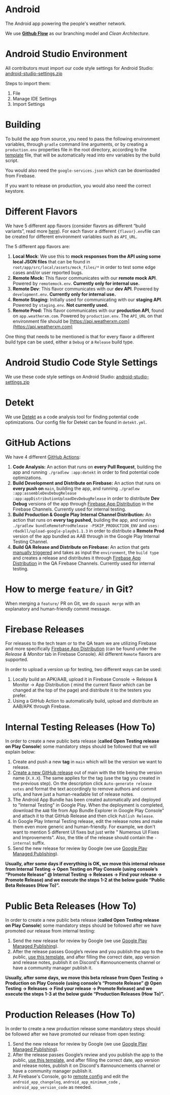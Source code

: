 # Android

The Android app powering the people's weather network.

We use **[Github Flow](https://githubflow.github.io/)** as our branching model and *Clean
Architecture*.

# Android Studio Environment

All contributors must import our code style settings for Android Studio:
[android-studio-settings.zip](https://github.com/WeatherXM/wxm-android/blob/main/android-studio-settings.zip)

Steps to import them:

1. File
2. Manage IDE Settings
3. Import Settings

# Building

To build the app from source, you need to pass the following environment variables, through `gradle`
command line arguments, or by creating a `production.env` properties file in the root directory,
according to the
[template](https://github.com/WeatherXM/wxm-android/blob/main/production.env.template) file,
that will be automatically read into env variables by the build script.

You would also need the `google-services.json` which can be downloaded from Firebase.

If you want to release on production, you would also need the correct keystore.

# Different Flavors

We have 5 different app flavors (consider flavors as different “build variants”, read
more [here](https://developer.android.com/build/build-variants)). For each flavor a
different `{flavor}.env`file can be created for different environment variables such as `API_URL`.

The 5 different app flavors are:

1. **Local Mock**: We use this to **mock responses from the API using some local JSON files** that
   can be found in `root/app/src/local/assets/mock_files/*` in order to test some edge cases and/or
   user reported bugs.
2. **Remote Mock:** This flavor communicates with our **remote mock API**.
   Powered by `remotemock.env`. **Currently only for internal use.**
3. **Remote Dev**: This flavor communicates with our **dev API**.
   Powered by `development.env`. **Currently only for internal use.**
4. **Remote Staging:** Initially used for communicating with our **staging API**.
   Powered by `staging.env`. **Not currently used.**
5. **Remote Prod:** This flavor communicates with our **production API**, found
   on `app.weatherxm.com`. Powered by `production.env`.
   The `API_URL` on that environment file should
   be [https://api.weatherxm.com](https://api.weatherxm.com)

One thing that needs to be mentioned is that for every flavor a different build type can be used,
either a `Debug` or a `Release` build type.

# Android Studio Code Style Settings

We use these code style settings on Android Studio:
[android-studio-settings.zip](https://github.com/WeatherXM/wxm-android/blob/main/android-studio-settings.zip)

# Detekt

We use [Detekt](https://github.com/detekt/detekt) as a code analysis tool for finding potential code
optimizations. Our config file for Detekt can be found in `detekt.yml`.

# GitHub Actions

We have 4 different [GitHub Actions](https://github.com/features/actions):

1. **Code Analysis:** An action that runs on **every Pull Request**, building the app and
   running `./gradlew :app:detekt` in order to find potential code optimizations.
2. **Build Development and Distribute on Firebase:** An action that runs on **every push on** `main`, building
   the app, and running `./gradlew :app:assembleDevDebugRelease :app:appDistributionUploadDevDebugRelease`
   in order to distribute **Dev Debug** versions of the app
   through [Firebase App Distribution](https://firebase.google.com/docs/app-distribution) in the
   Firebase Channels. Currently used for internal testing.
3. **Build Production & Google Play Internal Channel Distribution:** An action that runs on **every tag pushed,** building the
   app, and running `./gradlew bundleRemoteProdRelease -PSKIP_PRODUCTION_ENV` and 
   `uses: r0adkll/upload-google-play@v1.1.3` in order to distribute a **Remote Prod** version of the app
   bundled as AAB through in the Google Play Internal Testing Channel.
4. **Build QA Release and Distribute on Firebase:** An action that gets 
   [manually triggered](https://github.blog/changelog/2020-07-06-github-actions-manual-triggers-with-workflow_dispatch/)
   and takes as input the `environment`, the `build type` and creates a release and distributes it through 
   [Firebase App Distribution](https://firebase.google.com/docs/app-distribution) in the QA 
   Firebase Channels. Currently used for internal testing.

# How to merge `feature/` in Git?

When merging a `feature/` PR on Git, we do `squash merge` with an explanatory and human-friendly
commit message.

# Firebase Releases

For releases to the tech team or to the QA team we are utilizing Firebase and more
specifically [Firebase App Distribution](https://firebase.google.com/docs/app-distribution) (can be
found under the *Release & Monitor* tab in Firebase Console). All different `Remote` flavors are
supported.

In order to upload a version up for testing, two different ways can be used:

1. Locally build an APK/AAB, upload it in Firebase Console → Release & Monitor → App Distribution (
   mind the current flavor which can be changed at the top of the page) and distribute it to the
   testers you prefer.
2. Using a GitHub Action to automatically build, upload and distribute an AAB/APK through Firebase.

# Internal Testing Releases (How To)

In order to create a new public beta release (**called Open Testing release on Play Console**) some
mandatory steps should be followed that we will explain below:

1. Create and push a new **tag** in `main` which will be the version we want to release.
2. [Create a new GitHub release](https://github.com/WeatherXM/wxm-android/releases/new) out of main
   with the title being the version name (`X.X.X`). The same applies for the tag (use the tag
   you created in the previous step). On the description click `Auto-generate release notes` and format the text
   accordingly to remove authors and commit urls, and have just a human-readable list of release
   notes.
3. The Android App Bundle has been created automatically and deployed to "Internal Testing" in Google Play. 
   When the deployment is completed, download the `AAB` file from App Bundle Explorer in Google Play Console"
   and attach it to that GitHub Release and then click `Publish Release`.
4. In Google Play Internal Testing release, edit the release notes and make them even more generic
   and human-friendly. For example, we don't want to mention 5 different UI fixes but just write "
   Numerous UI Fixes and Improvements". Also, the title of the release should contain the `-internal` suffix.
5. Send the new release for review by Google (we
   use [Google Play Managed Publishing](https://play.google.com/console/about/publishingoverview/)).

**Usually, after some days if everything is OK, we move this internal release from Internal Testing → Open Testing on Play
Console (using console’s “Promote Release” @ Internal Testing → Releases → Find your release → Promote
Release) and we execute the steps 1-2 at the below guide “Public Beta Releases (How To)”.**

# Public Beta Releases (How To)

In order to create a new public beta release (**called Open Testing release on Play Console**) some
mandatory steps should be followed after we have promoted our release from internal testing:

1. Send the new release for review by Google (we
   use [Google Play Managed Publishing](https://play.google.com/console/about/publishingoverview/)).
2. After the release passes Google’s review and you publish the app to the
   public, [use this template](https://outline.weatherxm.com/doc/templates-for-update-announcements-Uiek4uZYjE),
   and after filling the correct date, app version and release notes, publish it on Discord's
   #announcements channel or have a community manager publish it.

**Usually, after some days, we move this beta release from Open Testing → Production on Play
Console (using console’s “Promote Release” @ Open Testing → Releases → Find your release → Promote
Release) and we execute the steps 1-3 at the below guide “Production Releases (How To)”.**

# Production Releases (How To)

In order to create a new production release some mandatory steps 
should be followed after we have promoted our release from open testing:

1. Send the new release for review by Google (we
   use [Google Play Managed Publishing](https://play.google.com/console/about/publishingoverview/)).
2. After the release passes Google’s review and you publish the app to the
   public, [use this template](https://outline.weatherxm.com/doc/templates-for-update-announcements-Uiek4uZYjE),
   and after filling the correct date, app version and release notes, publish it on Discord's
   #announcements channel or have a community manager publish it.
3. At Firebase's Console, go to [remote config](https://console.firebase.google.com/u/0/project/weatherxm-321811/config) and edit the `android_app_changelog`, `android_app_minimum_code` , `android_app_version_code` as
   needed.

